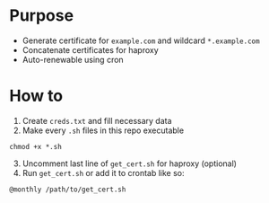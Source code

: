 # Purpose
- Generate certificate for `example.com` and wildcard `*.example.com`
- Concatenate certificates for haproxy
- Auto-renewable using cron

# How to
1. Create `creds.txt` and fill necessary data
2. Make every `.sh` files in this repo executable
```
chmod +x *.sh
```
3. Uncomment last line of `get_cert.sh` for haproxy (optional)
4. Run `get_cert.sh` or add it to crontab like so:
```
@monthly /path/to/get_cert.sh
```
